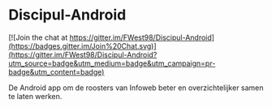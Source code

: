 Discipul-Android
================

[![Join the chat at https://gitter.im/FWest98/Discipul-Android](https://badges.gitter.im/Join%20Chat.svg)](https://gitter.im/FWest98/Discipul-Android?utm_source=badge&utm_medium=badge&utm_campaign=pr-badge&utm_content=badge)

De Android app om de roosters van Infoweb beter en overzichtelijker samen te laten werken.
